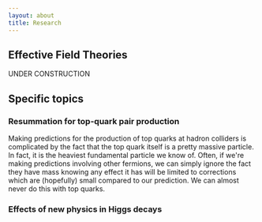 ```yaml
---
layout: about
title: Research
---
```

## Effective Field Theories
UNDER CONSTRUCTION
<!-- My research has mostly focussed on making predictions relevant for physics around the Large Hadron Collider (LHC). Throughout my research I have worked within the framework of Effective Field Theory (EFT). Specifically:
- *Soft Collinear Effective Theory* (SCET)
- *Standard Model Effective Field Theory* (SMEFT)

While there are many EFTs which have been developed to address different situations, these two actually provide a useful comparison between two categories of EFT; namely "top down" and "bottom up". Top down EFTs are typically derived from a theory we know by removing degrees of freedom, expanding the theory as a Taylor series (power expansion) around some limits we are interested in. As such, we can focus only on the dynamics we are interested in looking at in a given calculation, and moreover we can, in principle, derive the form our EFT should take to any given order in the power expansion we like.

SCET is an example of a top down theory. -->


## Specific topics
### Resummation for top-quark pair production
Making predictions for the production of top quarks at hadron colliders is complicated by the fact that the top quark itself is a pretty massive particle. In fact, it is the heaviest fundamental particle we know of. Often, if we're making predictions involving other fermions, we can simply ignore the fact they have mass knowing any effect it has will be limited to corrections which are (hopefully) small compared to our prediction. We can almost never do this with top quarks.

### Effects of new physics in Higgs decays
